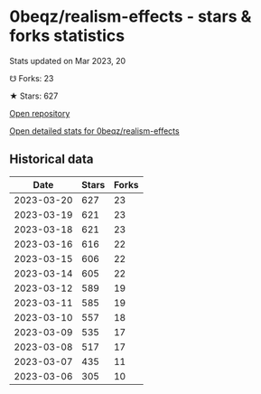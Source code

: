 # 0beqz/realism-effects - stars & forks statistics

Stats updated on Mar 2023, 20

☋ Forks: 23

★ Stars: 627

[Open repository](https://github.com/0beqz/realism-effects)

[Open detailed stats for 0beqz/realism-effects](https://reviewgithub.com/rep/0beqz/realism-effects)

## Historical data
| Date | Stars | Forks |
|------|-------|-------|
| 2023-03-20 | 627 | 23 | 
| 2023-03-19 | 621 | 23 | 
| 2023-03-18 | 621 | 23 | 
| 2023-03-16 | 616 | 22 | 
| 2023-03-15 | 606 | 22 | 
| 2023-03-14 | 605 | 22 | 
| 2023-03-12 | 589 | 19 | 
| 2023-03-11 | 585 | 19 | 
| 2023-03-10 | 557 | 18 | 
| 2023-03-09 | 535 | 17 | 
| 2023-03-08 | 517 | 17 | 
| 2023-03-07 | 435 | 11 | 
| 2023-03-06 | 305 | 10 | 

